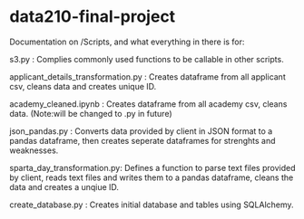 # data210-final-project

Documentation on /Scripts, and what everything in there is for:

s3.py : Complies commonly used functions to be callable in other scripts.

applicant_details_transformation.py : Creates dataframe from all applicant csv, cleans data and creates unique ID.

academy_cleaned.ipynb : Creates dataframe from all academy csv, cleans data. (Note:will be changed to .py in future)

json_pandas.py : Converts data provided by client in JSON format to a pandas dataframe, then creates seperate dataframes for strenghts and weaknesses.

sparta_day_transformation.py: Defines a function to parse text files provided by client, reads text files and writes them to a pandas dataframe, cleans the data and creates a unqiue ID. 

create_database.py : Creates initial database and tables using SQLAlchemy.
